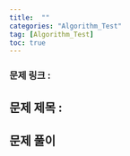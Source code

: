 ```yaml
---
title:  ""
categories: "Algorithm_Test"
tag: [Algorithm_Test]
toc: true
---
```


### 문제 링크 : 

## 문제 제목 : 

## 문제 풀이
```java

```